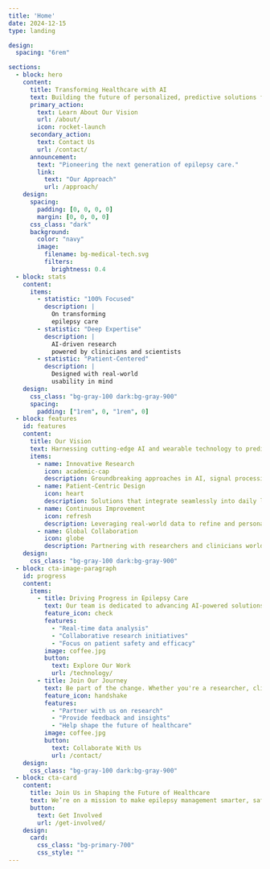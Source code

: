 ```yaml
---
title: 'Home'
date: 2024-12-15
type: landing

design:
  spacing: "6rem"

sections:
  - block: hero
    content:
      title: Transforming Healthcare with AI
      text: Building the future of personalized, predictive solutions for epilepsy management.
      primary_action:
        text: Learn About Our Vision
        url: /about/
        icon: rocket-launch
      secondary_action:
        text: Contact Us
        url: /contact/
      announcement:
        text: "Pioneering the next generation of epilepsy care."
        link:
          text: "Our Approach"
          url: /approach/
    design:
      spacing:
        padding: [0, 0, 0, 0]
        margin: [0, 0, 0, 0]
      css_class: "dark"
      background:
        color: "navy"
        image:
          filename: bg-medical-tech.svg
          filters:
            brightness: 0.4
  - block: stats
    content:
      items:
        - statistic: "100% Focused"
          description: |
            On transforming  
            epilepsy care
        - statistic: "Deep Expertise"
          description: |
            AI-driven research  
            powered by clinicians and scientists
        - statistic: "Patient-Centered"
          description: |
            Designed with real-world  
            usability in mind
    design:
      css_class: "bg-gray-100 dark:bg-gray-900"
      spacing:
        padding: ["1rem", 0, "1rem", 0]
  - block: features
    id: features
    content:
      title: Our Vision
      text: Harnessing cutting-edge AI and wearable technology to predict and prevent epileptic seizures.
      items:
        - name: Innovative Research
          icon: academic-cap
          description: Groundbreaking approaches in AI, signal processing, and neuroscience.
        - name: Patient-Centric Design
          icon: heart
          description: Solutions that integrate seamlessly into daily life.
        - name: Continuous Improvement
          icon: refresh
          description: Leveraging real-world data to refine and personalize outcomes.
        - name: Global Collaboration
          icon: globe
          description: Partnering with researchers and clinicians worldwide.
    design:
      css_class: "bg-gray-100 dark:bg-gray-900"
  - block: cta-image-paragraph
    id: progress
    content:
      items:
        - title: Driving Progress in Epilepsy Care
          text: Our team is dedicated to advancing AI-powered solutions that improve lives.
          feature_icon: check
          features:
            - "Real-time data analysis"
            - "Collaborative research initiatives"
            - "Focus on patient safety and efficacy"
          image: coffee.jpg
          button:
            text: Explore Our Work
            url: /technology/
        - title: Join Our Journey
          text: Be part of the change. Whether you're a researcher, clinician, or advocate, we’d love to collaborate.
          feature_icon: handshake
          features:
            - "Partner with us on research"
            - "Provide feedback and insights"
            - "Help shape the future of healthcare"
          image: coffee.jpg
          button:
            text: Collaborate With Us
            url: /contact/
    design:
      css_class: "bg-gray-100 dark:bg-gray-900"
  - block: cta-card
    content:
      title: Join Us in Shaping the Future of Healthcare
      text: We’re on a mission to make epilepsy management smarter, safer, and more personalized.
      button:
        text: Get Involved
        url: /get-involved/
    design:
      card:
        css_class: "bg-primary-700"
        css_style: ""
---
```

